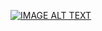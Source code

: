 
[![IMAGE ALT TEXT](http://img.youtube.com/vi/Ck8sq4FGvMA/0.jpg)](http://www.youtube.com/watch?v=Ck8sq4FGvMA "Video Title")



